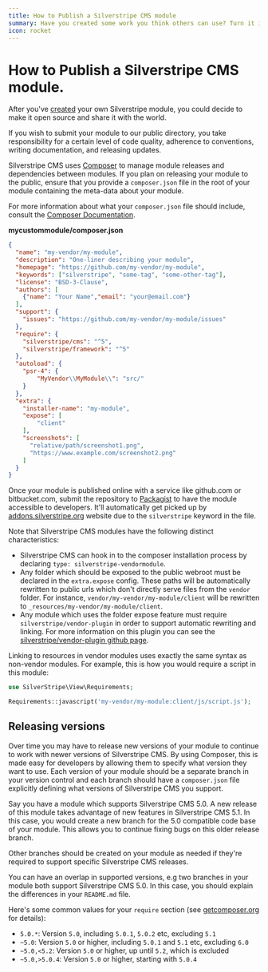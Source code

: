 ```yaml
---
title: How to Publish a Silverstripe CMS module
summary: Have you created some work you think others can use? Turn it into a module and share it.
icon: rocket
---
```


# How to Publish a Silverstripe CMS module.

After you've [created](../modules#create) your own Silverstripe module,
you could decide to make it open source and share it with the world.

If you wish to submit your module to our public directory, you take responsibility for a certain level of code quality, 
adherence to conventions, writing documentation, and releasing updates. 

Silverstripe CMS uses [Composer](../../../getting_started/composer/) to manage module releases and dependencies between 
modules. If you plan on releasing your module to the public, ensure that you provide a `composer.json` file in the root 
of your module containing the meta-data about your module.

For more information about what your `composer.json` file should include, consult the 
[Composer Documentation](https://getcomposer.org/doc/01-basic-usage.md).

**mycustommodule/composer.json**

```json
{
  "name": "my-vendor/my-module",
  "description": "One-liner describing your module",
  "homepage": "https://github.com/my-vendor/my-module",
  "keywords": ["silverstripe", "some-tag", "some-other-tag"],
  "license": "BSD-3-Clause",
  "authors": [
    {"name": "Your Name","email": "your@email.com"}
  ],
  "support": {
    "issues": "https://github.com/my-vendor/my-module/issues"
  },
  "require": {
    "silverstripe/cms": "^5",
    "silverstripe/framework": "^5"
  },
  "autoload": {
    "psr-4": {
        "MyVendor\\MyModule\\": "src/"
    }
  },
  "extra": {
    "installer-name": "my-module",
    "expose": [
        "client"
    ],
    "screenshots": [
      "relative/path/screenshot1.png",
      "https://www.example.com/screenshot2.png"
    ]
  }
}
```



Once your module is published online with a service like github.com or bitbucket.com, submit the repository to 
[Packagist](https://packagist.org/) to have the module accessible to developers. It'll automatically get picked
up by [addons.silverstripe.org](https://addons.silverstripe.org/) website due to the `silverstripe` keyword in the file.

Note that Silverstripe CMS modules have the following distinct characteristics:

 - Silverstripe CMS can hook in to the composer installation process by declaring `type: silverstripe-vendormodule`.
 - Any folder which should be exposed to the public webroot must be declared in the `extra.expose` config.
   These paths will be automatically rewritten to public urls which don't directly serve files from the `vendor`
   folder. For instance, `vendor/my-vendor/my-module/client` will be rewritten to
   `_resources/my-vendor/my-module/client`.
 - Any module which uses the folder expose feature must require `silverstripe/vendor-plugin` in order to
   support automatic rewriting and linking. For more information on this plugin you can see the
   [silverstripe/vendor-plugin github page](https://github.com/silverstripe/vendor-plugin).

Linking to resources in vendor modules uses exactly the same syntax as non-vendor modules. For example,
this is how you would require a script in this module:

```php
use SilverStripe\View\Requirements;

Requirements::javascript('my-vendor/my-module:client/js/script.js');
```

## Releasing versions

Over time you may have to release new versions of your module to continue to work with newer versions of Silverstripe CMS. 
By using Composer, this is made easy for developers by allowing them to specify what version they want to use. Each
version of your module should be a separate branch in your version control and each branch should have a `composer.json` 
file explicitly defining what versions of Silverstripe CMS you support.

Say you have a module which supports Silverstripe CMS 5.0. A new release of this module takes advantage of new features
in Silverstripe CMS 5.1. In this case, you would create a new branch for the 5.0 compatible code base of your module. This 
allows you to continue fixing bugs on this older release branch.

Other branches should be created on your module as needed if they're required to support specific Silverstripe CMS releases.

You can have an overlap in supported versions, e.g two branches in your module both support Silverstripe CMS 5.0. In this 
case, you should explain the differences in your `README.md` file.

Here's some common values for your `require` section
(see [getcomposer.org](https://getcomposer.org/doc/01-basic-usage.md#package-versions) for details):

 * `5.0.*`: Version `5.0`, including `5.0.1`, `5.0.2` etc, excluding `5.1`
 * `~5.0`: Version `5.0` or higher, including `5.0.1` and `5.1` etc, excluding `6.0`
 * `~5.0,<5.2`: Version `5.0` or higher, up until `5.2`, which is excluded
 * `~5.0,>5.0.4`: Version `5.0` or higher, starting with `5.0.4`

